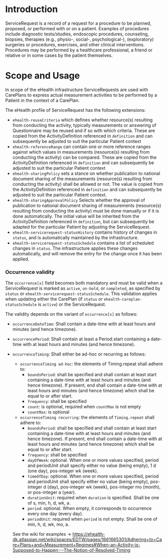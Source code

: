 # Introduction
ServiceRequest is a record of a request for a procedure to be planned, proposed, or performed with or on a patient. Examples of procedures include diagnostic tests/studies, endoscopic procedures, counseling, biopsies, therapies (e.g., physio-, social-, psychological-), (exploratory) surgeries or procedures, exercises, and other clinical interventions. Procedures may be performed by a healthcare professional, a friend or relative or in some cases by the patient themselves. 

# Scope and Usage
In scope of the eHealth infrastructure ServiceRequests are used with CarePlans to express actual measurement activities to be performed by a Patient in the context of a CarePlan.

The eHealth profile of ServiceRequest has the following extensions:
* `ehealth-reuseCriteria` which defines whether resource(s) resulting from conducting the activity, typically measurements or answering of Questionnaire may be reused and if so with which criteria. These are copied from the ActivityDefinition referenced in `definition` and can subsequently be adjusted to suit the particular Patient context 
* `ehealth-referenceRange` can contain one or more reference ranges against which values in measurements (resource(s)
 resulting from conducting the activity) can be compared. These are copied from the ActivityDefinition referenced in `definition` and can subsequently be adjusted to suit the particular Patient context
* `ehealth-sharingPolicy` sets a stance on whether publication to national document sharing of the measurements (resource(s) resulting from conducting the activity) shall be allowed or not. The value is copied from the ActivityDefinition referenced in `definition` and can subsequently be adjusted to suit the particular Patient context.
* `ehealth-sharingApprovalPolicy` Selects whether the approval of publication to national document sharing of measurements (resource(s) resulting from conducting the activity) must be done manually or if it is done automatically. The initial value will be inherited from the ActivityDefinition referenced in `definition`, but can subsequently be adapted for the particular Patient by adjusting the ServiceRequest.
* `ehealth-servicerequest-statusHistory` contains history of changes in `status`, and is automatically maintained by the infrastructure.
* `ehealth-servicerequest-statusSchedule` contains a list of scheduled changes in `status`. The infrastructure applies these changes automatically, and will remove the entry for the change once it has been applied.

### Occurrence validity
The `occurrence[x]` field becomes both mandatory and must be valid when a ServiceRequest is marked as `active`, `on-hold`, or `completed`, as specified by `status` or `ehealth-servicerequest-statusSchedule`. This validation applies when updating either the CarePlan (if `status` or `ehealth-careplan-statusSchedule` is `active`) or the ServiceRequest.

The validity depends on the variant of `occurrence[x]` as follows:
* `occurrenceDateTime`: Shall contain a date-time with at least hours and minutes (and hence timezone).
* `occurrencePeriod`: Shall contain at least a Period.start containing a date-time with at least hours and minutes (and hence timezone).
* `occurrenceTiming`: Shall either be ad-hoc or recurring as follows:
    * `occurrenceTiming ad-hoc`: the elements of Timing.repeat shall adhere to: 
        * `boundsPeriod`: shall be specified and shall contain at least start containing a date-time with at least hours and minutes (and hence timezone). If present, end shall contain a date-time with at least hours and minutes (and hence timezone) which shall be equal to or after start.
        * `frequency`: shall be specified
        * `count`: is optional, required when `countMax` is not empty
        * `countMax`: is optional 
    * `occurrenceTiming recurring`: the elements of `Timing.repeat` shall adhere to:
        * `boundsPeriod`: shall be specified and shall contain at least start containing a date-time with at least hours and minutes (and hence timezone). If present, end shall contain a date-time with at least hours and minutes (and hence timezone) which shall be equal to or after start.
        * `frequency`: shall be specified
        * `dayOfWeek`: optional. When one or more values specified, period and periodUnit shall specify either no value (being empty), 1 d (one day), pos-integer wk (week).
        * `timeOfDay`: optional. When one or more values specified, period and periodUnit shall specify either no value (being empty), pos-integer d (day), pos-integer wk (week), pos-integer mo (month), or pos-integer a (year).
        * `durationUnit`: required when `duration` is specified. Shall be one of s, min, h, d, wk, a.
        * `period`: optional. When empty, it corresponds to occurrence every one day (every day).
        * `periodUnit`: required when `period` is not empty. Shall be one of min, h, d, wk, mo, a.

    See the wiki for examples -> https://ehealth-dk.atlassian.net/wiki/spaces/EDTW/pages/1661665301/Adhering+to+Care+Plans+and+Measurement+Regimes#When-an-Activity-is-Supposed-to-Happen---The-Notion-of-Resolved-Timing

